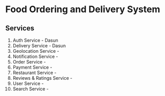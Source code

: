 # Food Ordering and Delivery System

## Services
1. Auth Service - Dasun
2. Delivery Service - Dasun
3. Geolocation Service -
4. Notification Service -
5. Order Service -
6. Payment Service -
7. Restaurant Service -
8. Reviews & Ratings Service -
9. User Service -
10. Search Service -
